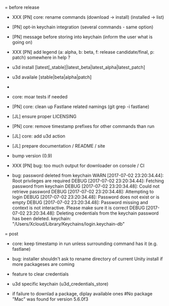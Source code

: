 = before release
* XXX [PN] core: rename commands (download -> install) (installed -> list)
* [PN] opt-in keychain integration (several commands - same option)
* [PN] message before storing into keychain (inform the user what is going on)
* XXX [PN] add legend (a: alpha, b: beta, f: release candidate/final, p: patch) somewhere in help ?
* u3d install [latest[_stable]|latest_beta|latest_alpha|latest_patch]
* u3d availale [stable|beta|alpha|patch]
* ~~~ [PN] progress speed
* core: moar tests if needed
* [PN] core: clean up Fastlane related namings (git grep -i fastlane)
* [JL] ensure proper LICENSING
* [PN] core: remove timestamp prefixes for other commands than run
* [JL] core: add u3d action
* [JL] prepare documentation / README / site
* bump version (0.9)

* XXX [PN] bug: too much output for downloader on console / CI

* bug: password deleted from keychain
WARN [2017-07-02 23:20:34.44]: Root privileges are required
DEBUG [2017-07-02 23:20:34.44]: Fetching password from keychain
DEBUG [2017-07-02 23:20:34.48]: Could not retrieve password
DEBUG [2017-07-02 23:20:34.48]: Attempting to login
DEBUG [2017-07-02 23:20:34.48]: Password does not exist or is empty
DEBUG [2017-07-02 23:20:34.48]: Password missing and context is not interactive. Please make sure it is correct
DEBUG [2017-07-02 23:20:34.48]: Deleting credentials from the keychain
password has been deleted.
keychain: "/Users/Xcloud/Library/Keychains/login.keychain-db"


= post
* core: keep timestamp in run unless surrounding command has it (e.g. fastlane)

* bug: installer shouldn't ask to rename directory of current Unity install if more packageses are coming

* feature to clear credentials

* u3d specific keychain (u3d_credentials_store)

* if failure to downlad a package, diplay available ones
  #No package "Mac" was found for version 5.6.0f3
